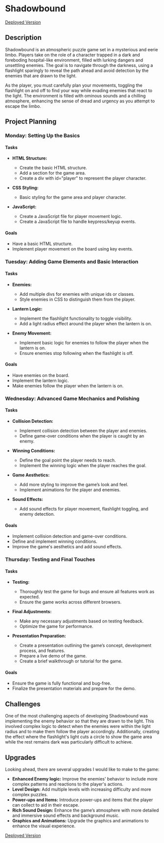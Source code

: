 <!-- # This is my Project
## This is a Subheading
### This is a subsubheading

if we want to add a piece of code.

```javascript
console.log("helloWorld")
``` -->



# Shadowbound

[Deployed Version](https://celestialtrash.github.io/Mini-Game.1/)

## Description

Shadowbound is an atmospheric puzzle game set in a mysterious and eerie limbo. Players take on the role of a character trapped in a dark and foreboding hospital-like environment, filled with lurking dangers and unsettling enemies. The goal is to navigate through the darkness, using a flashlight sparingly to reveal the path ahead and avoid detection by the enemies that are drawn to the light.

As the player, you must carefully plan your movements, toggling the flashlight on and off to find your way while evading enemies that react to the light. The environment is filled with ominous sounds and a chilling atmosphere, enhancing the sense of dread and urgency as you attempt to escape the limbo.

## Project Planning

### Monday: Setting Up the Basics

#### Tasks

- **HTML Structure:**
  - Create the basic HTML structure.
  - Add a section for the game area.
  - Create a div with id="player" to represent the player character.

- **CSS Styling:**
  - Basic styling for the game area and player character.

- **JavaScript:**
  - Create a JavaScript file for player movement logic.
  - Create a JavaScript file to handle keypress/keyup events.

#### Goals

- Have a basic HTML structure.
- Implement player movement on the board using key events.

### Tuesday: Adding Game Elements and Basic Interaction

#### Tasks

- **Enemies:**
  - Add multiple divs for enemies with unique ids or classes.
  - Style enemies in CSS to distinguish them from the player.

- **Lantern Logic:**
  - Implement the flashlight functionality to toggle visibility.
  - Add a light radius effect around the player when the lantern is on.

- **Enemy Movement:**
  - Implement basic logic for enemies to follow the player when the lantern is on.
  - Ensure enemies stop following when the flashlight is off.

#### Goals

- Have enemies on the board.
- Implement the lantern logic.
- Make enemies follow the player when the lantern is on.

### Wednesday: Advanced Game Mechanics and Polishing

#### Tasks

- **Collision Detection:**
  - Implement collision detection between the player and enemies.
  - Define game-over conditions when the player is caught by an enemy.

- **Winning Conditions:**
  - Define the goal point the player needs to reach.
  - Implement the winning logic when the player reaches the goal.

- **Game Aesthetics:**
  - Add more styling to improve the game’s look and feel.
  - Implement animations for the player and enemies.

- **Sound Effects:**
  - Add sound effects for player movement, flashlight toggling, and enemy detection.

#### Goals

- Implement collision detection and game-over conditions.
- Define and implement winning conditions.
- Improve the game's aesthetics and add sound effects.

### Thursday: Testing and Final Touches

#### Tasks

- **Testing:**
  - Thoroughly test the game for bugs and ensure all features work as expected.
  - Ensure the game works across different browsers.

- **Final Adjustments:**
  - Make any necessary adjustments based on testing feedback.
  - Optimize the game for performance.

- **Presentation Preparation:**
  - Create a presentation outlining the game’s concept, development process, and features.
  - Prepare a live demo of the game.
  - Create a brief walkthrough or tutorial for the game.

#### Goals

- Ensure the game is fully functional and bug-free.
- Finalize the presentation materials and prepare for the demo.

## Challenges

One of the most challenging aspects of developing Shadowbound was implementing the enemy behavior so that they are drawn to the light. This involved complex logic to detect when the enemies were within the light radius and to make them follow the player accordingly. Additionally, creating the effect where the flashlight's light cuts a circle to show the game area while the rest remains dark was particularly difficult to achieve.

## Upgrades

Looking ahead, there are several upgrades I would like to make to the game:

- **Enhanced Enemy logic:** Improve the enemies' behavior to include more complex patterns and reactions to the player's actions.
- **Level Design:** Add multiple levels with increasing difficulty and more complex puzzles.
- **Power-ups and Items:** Introduce power-ups and items that the player can collect to aid in their escape.
- **Rich Sound Design:** Enhance the game’s atmosphere with more detailed and immersive sound effects and background music.
- **Graphics and Animations:** Upgrade the graphics and animations to enhance the visual experience.

[Deployed Version](https://celestialtrash.github.io/Mini-Game.1/)